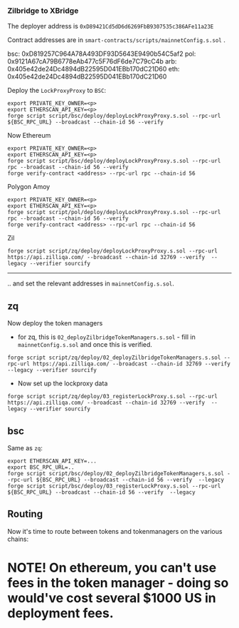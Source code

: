 ### Zilbridge to XBridge

The deployer address is `0xD89421Cd5dD6d6269FbB9307535c386AFe11a23E`

Contract addresses are in `smart-contracts/scripts/mainnetConfig.s.sol` .

bsc: 0xD819257C964A78A493DF93D5643E9490b54C5af2
pol: 0x9121A67cA79B6778eAb477c5F76dF6de7C79cC4b
arb: 0x405e42de24Dc4894dB22595D041EBb170dC21D60
eth: 0x405e42de24Dc4894dB22595D041EBb170dC21D60



Deploy the `LockProxyProxy` to `BSC`:

```
export PRIVATE_KEY_OWNER=<p>
export ETHERSCAN_API_KEY=<p>
forge script script/bsc/deploy/deployLockProxyProxy.s.sol --rpc-url ${BSC_RPC_URL} --broadcast --chain-id 56 --verify
```

Now Ethereum

```
export PRIVATE_KEY_OWNER=<p>
export ETHERSCAN_API_KEY=<p>
forge script script/bsc/deploy/deployLockProxyProxy.s.sol --rpc-url rpc --broadcast --chain-id 56 --verify
forge verify-contract <address> --rpc-url rpc --chain-id 56
```

Polygon Amoy

```
export PRIVATE_KEY_OWNER=<p>
export ETHERSCAN_API_KEY=<p>
forge script script/pol/deploy/deployLockProxyProxy.s.sol --rpc-url rpc --broadcast --chain-id 56 --verify
forge verify-contract <address> --rpc-url rpc --chain-id 56
```

Zil

```
forge script script/zq/deploy/deployLockProxyProxy.s.sol --rpc-url https://api.zilliqa.com/ --broadcast --chain-id 32769 --verify  --legacy --verifier sourcify
```

-----------------

.. and set the relevant addresses in `mainnetConfig.s.sol`.

## zq

Now deploy the token managers

  * for zq, this is `02_deployZilbridgeTokenManagers.s.sol` - fill in `mainnetConfig.s.sol` and once this is verified.

  ```
forge script script/zq/deploy/02_deployZilbridgeTokenManagers.s.sol --rpc-url https://api.zilliqa.com/ --broadcast --chain-id 32769 --verify  --legacy --verifier sourcify
  ```

  * Now set up the lockproxy data

```
forge script script/zq/deploy/03_registerLockProxy.s.sol --rpc-url https://api.zilliqa.com/ --broadcast --chain-id 32769 --verify  --legacy --verifier sourcify
```


## bsc

Same as `zq`:

```
export ETHERSCAN_API_KEY=...
export BSC_RPC_URL=..
forge script script/bsc/deploy/02_deployZilbridgeTokenManagers.s.sol --rpc-url ${BSC_RPC_URL} --broadcast --chain-id 56 --verify  --legacy
forge script script/bsc/deploy/03_registerLockProxy.s.sol --rpc-url ${BSC_RPC_URL} --broadcast --chain-id 56 --verify  --legacy
```





## Routing


Now it's time to route between tokens and tokenmanagers on the various chains:







# NOTE! On ethereum, you can't use fees in the token manager - doing so would've cost several $1000 US in deployment fees.
